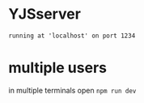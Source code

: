 # YJSserver
```HOST=localhost PORT=1234 npx y-websocket
running at 'localhost' on port 1234

```

# multiple users
in multiple terminals open ```npm run dev```